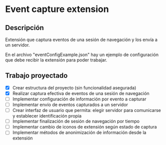# Event capture extension

## Descripción
Extensión que captura eventos de una sesión de navegación y los envía a un servidor.


En el archivo "eventConfigExample.json" hay un ejemplo de configuración que debe recibir la extensión para poder trabajar.

## Trabajo proyectado
- [x] Crear estructura del proyecto (sin funcionalidad asegurada)
- [x] Realizar captura efectiva de eventos de una sesión de navegación
- [ ] Implementar configuración de información por evento a capturar
- [ ] Implementar envío de eventos capturados a un servidor
- [ ] Crear interfaz de usuario que permita: elegir servidor para comunicarse y establecer identificación propia
- [ ] Implementar finalización de sesión de navegación por tiempo
- [ ] Implementar cambio de iconos de extensión según estado de captura
- [ ] Implementar métodos de anonimización de información desde la extensión
